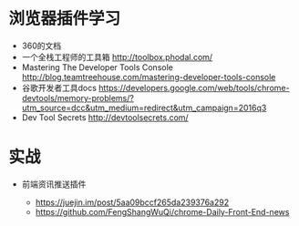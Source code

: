 # 浏览器插件学习

- 360的文档
- 一个全栈工程师的工具箱 <http://toolbox.phodal.com/>
- Mastering The Developer Tools Console <http://blog.teamtreehouse.com/mastering-developer-tools-console>
- 谷歌开发者工具docs <https://developers.google.com/web/tools/chrome-devtools/memory-problems/?utm_source=dcc&utm_medium=redirect&utm_campaign=2016q3>
- Dev Tool Secrets <http://devtoolsecrets.com/>

# 实战

- 前端资讯推送插件

  - <https://juejin.im/post/5aa09bccf265da239376a292>
  - <https://github.com/FengShangWuQi/chrome-Daily-Front-End-news>
